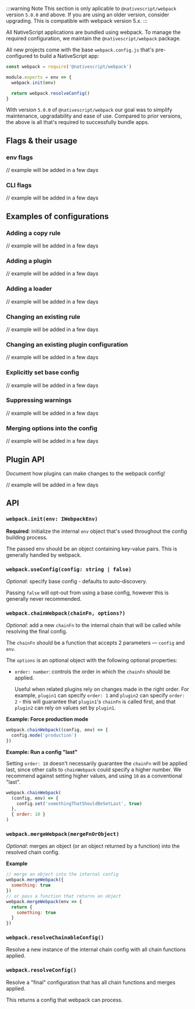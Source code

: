 :::warning Note
This section is only aplicable to `@nativescript/webpack` version `5.0.0` and above.
If you are using an older version, consider upgrading. This is compatible with webpack version 5.x.
:::

All NativeScript applications are bundled using webpack. To manage the required configuration, we maintain the `@nativescript/webpack` package.

All new projects come with the base `webpack.config.js` that's pre-configured to build a NativeScript app:

```js
const webpack = require('@nativescript/webpack')

module.exports = env => {
  webpack.init(env)

  return webpack.resolveConfig()
}
```

With version `5.0.0` of `@nativescript/webpack` our goal was to simplify maintenance, upgradability and ease of use. Compared to prior versions, the above is all that's required to successfully bundle apps.

## Flags & their usage

### env flags

// example will be added in a few days

### CLI flags

// example will be added in a few days

## Examples of configurations

### Adding a copy rule

// example will be added in a few days

### Adding a plugin

// example will be added in a few days

### Adding a loader

// example will be added in a few days

### Changing an existing rule

// example will be added in a few days

### Changing an existing plugin configuration

// example will be added in a few days

### Explicitly set base config

// example will be added in a few days

### Suppressing warnings

// example will be added in a few days

### Merging options into the config

// example will be added in a few days

## Plugin API

Document how plugins can make changes to the webpack config!

// example will be added in a few days

## API

### `webpack.init(env: IWebpackEnv)`

**Required**: initialize the internal `env` object that's used throughout the config building process.

The passed env should be an object containing key-value pairs. This is generally handled by webpack.

### `webpack.useConfig(config: string | false)`

_Optional_: specify base config - defaults to auto-discovery.

Passing `false` will opt-out from using a base config, however this is generally never recommended.

### `webpack.chainWebpack(chainFn, options?)`

_Optional_: add a new `chainFn` to the internal chain that will be called while resolving the final config.

The `chainFn` should be a function that accepts 2 parameters &mdash; `config` and `env`.

The `options` is an optional object with the following optional properties:

- `order: number`: controls the order in which the `chainFn` should be applied.

  Useful when related plugins rely on changes made in the right order. For example, `plugin1` can specify `order: 1` and `plugin2` can specify `order: 2` - this will guarantee that `plugin1`'s `chainFn` is called first, and that `plugin2` can rely on values set by `plugin1`.

**Example: Force production mode**

```js
webpack.chainWebpack((config, env) => {
  config.mode('production')
})
```

**Example: Run a config "last"**

Setting `order: 10` doesn't necessarily guarantee the `chainFn` will be applied last, since other calls to `chainWebpack` could specify a higher number. We recommend against setting higher values, and using `10` as a conventional "last".

```js
webpack.chainWebpack(
  (config, env) => {
    config.set('somethingThatShouldBeSetLast', true)
  },
  { order: 10 }
)
```

### `webpack.mergeWebpack(mergeFnOrObject)`

_Optional_: merges an object (or an object returned by a function) into the resolved chain config.

**Example**

```js
// merge an object into the internal config
webpack.mergeWebpack({
  something: true
})
// or pass a function that returns an object
webpack.mergeWebpack(env => {
  return {
    something: true
  }
})
```

### `webpack.resolveChainableConfig()`

Resolve a new instance of the internal chain config with all chain functions applied.

### `webpack.resolveConfig()`

Resolve a "final" configuration that has all chain functions and merges applied.

This returns a config that webpack can process.
